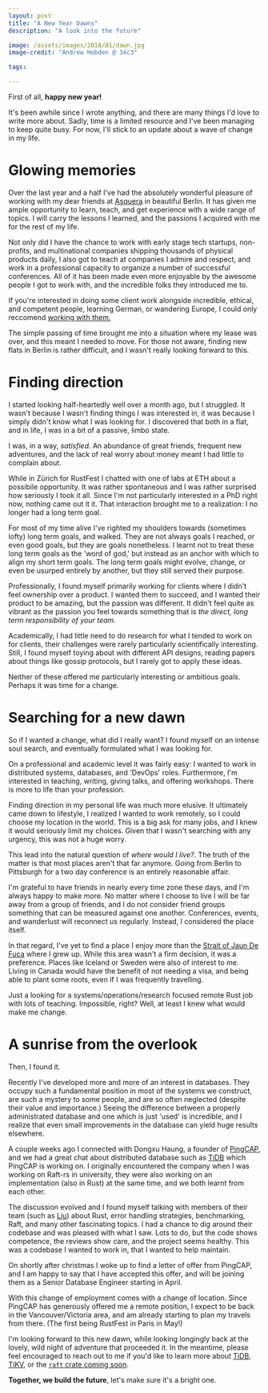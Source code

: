 ```yaml
---
layout: post
title: "A New Year Dawns"
description: "A look into the future"

image: /assets/images/2018/01/dawn.jpg
image-credit: "Andrew Hobden @ 34c3"

tags:

---
```


First of all, **happy new year!**

It's been awhile since I wrote anything, and there are many things I'd love to write more about. Sadly, time is a limited resource and I've been managing to keep quite busy. For now, I'll stick to an update about a wave of change in my life.

# Glowing memories

Over the last year and a half I've had the absolutely wonderful pleasure of working with my dear friends at [Asquera](http://asquera.de/) in beautiful Berlin. It has given me ample opportunity to learn, teach, and get experience with a wide range of topics. I will carry the lessons I learned, and the passions I acquired with me for the rest of my life.

Not only did I have the chance to work with early stage tech startups, non-profits, and multinational companies shipping thousands of physical products daily, I also got to teach at companies I admire and respect, and work in a professional capacity to organize a number of successful conferences. All of it has been made even more enjoyable by the awesome people I got to work with, and the incredible folks they introduced me to.

If you're interested in doing some client work alongside incredible, ethical, and competent people, learning German, or wandering Europe, I could only reccomend [working with them.](http://asquera.de/blog/2017-01-16/open-senior-position/)

The simple passing of time brought me into a situation where my lease was over, and this meant I needed to move. For those not aware, finding new flats in Berlin is rather difficult, and I wasn't really looking forward to this.

# Finding direction

I started looking half-heartedly well over a month ago, but I struggled. It wasn't because I wasn't finding things I was interested in, it was because I simply didn't know what I was looking for. I discovered that both in a flat, and in life, I was in a bit of a passive, limbo state. 

I was, in a way, *satisfied.* An abundance of great friends, frequent new adventures, and the lack of real worry about money meant I had little to complain about.

While in Zürich for RustFest I chatted with one of labs at ETH about a possibile opportunity. It was rather spontaneous and I was rather surprised how seriously I took it all. Since I'm not particularly interested in a PhD right now, nothing came out it it. That interaction brought me to a realization: I no longer had a long term goal.

For most of my time alive I've righted my shoulders towards (sometimes lofty) long term goals, and walked. They are not always goals I reached, or even good goals, but they are goals nonetheless. I learnt not to treat these long term goals as the 'word of god,' but instead as an anchor with which to align my short term goals. The long term goals might evolve, change, or even be usurped entirely by another, but they still served their purpose.

Professionally, I found myself primarily working for clients where I didn't feel ownership over a product. I wanted them to succeed, and I wanted their product to be amazing, but the passion was different. It didn't feel quite as vibrant as the passion you feel towards something that is *the direct, long term responsibility of your team*.

Academically, I had little need to do research for what I tended to work on for clients, their challenges were rarely particularly scientifically interesting. Still, I found myself toying about with different API designs, reading papers about things like gossip protocols, but I rarely got to apply these ideas.

Neither of these offered me particularly interesting or ambitious goals. Perhaps it was time for a change.

# Searching for a new dawn

So if I wanted a change, what did I really want? I found myself on an intense soul search, and eventually formulated what I was looking for.

On a professional and academic level it was fairly easy: I wanted to work in distributed systems, databases, and 'DevOps' roles. Furthermore, I'm interested in teaching, writing, giving talks, and offering workshops. There is more to life than your profession.

Finding direction in my personal life was much more elusive. It ultimately came down to lifestyle, I realized I wanted to work remotely, so I could choose my location in the world. This is a big ask for many jobs, and I knew it would seriously limit my choices. Given that I wasn't searching with any urgency, this was not a huge worry.

This lead into the natural question of *where would I live?*. The truth of the matter is that most places aren't that far anymore. Going from Berlin to Pittsburgh for a two day conference is an entirely reasonable affair.

I'm grateful to have friends in nearly every time zone these days, and I'm always happy to make more. No matter where I choose to live I will be far away from a group of friends, and I do not consider friend groups something that can be measured against one another. Conferences, events, and wanderlust will reconnect us regularly. Instead, I considered the place itself.

In that regard, I've yet to find a place I enjoy more than the [Strait of Jaun De Fuca](https://en.wikipedia.org/wiki/Strait_of_Juan_de_Fuca) where I grew up. While this area wasn't a firm decision, it was a preference. Places like Iceland or Sweden were also of interest to me. Living in Canada would have the benefit of not needing a visa, and being able to plant some roots, even if I was frequently travelling.

Just a looking for a systems/operations/research focused remote Rust job with lots of teaching. Impossible, right? Well, at least I knew what would make me change.

# A sunrise from the overlook

Then, I found it.

Recently I've developed more and more of an interest in databases. They occupy such a fundamental position in most of the systems we construct, are such a mystery to some people, and are so often neglected (despite their value and importance.) Seeing the difference between a properly administrated database and one which is just 'used' is incredible, and I realize that even small improvements in the database can yield huge results elsewhere.

A couple weeks ago I connected with Dongxu Haung, a founder of [PingCAP](http://pingcap.com/), and we had a great chat about distributed database such as [TiDB](https://github.com/pingcap/tidb) which PingCAP is working on. I originally encountered the company when I was working on Raft-rs in university, they were also working on an implementation (also in Rust) at the same time, and we both learnt from each other.

The discussion evolved and I found myself talking with members of their team (such as [Liu](https://twitter.com/siddontang)) about Rust, error handling strategies, benchmarking, Raft, and many other fascinating topics. I had a chance to dig around their codebase and was pleased with what I saw. Lots to do, but the code shows competence, the reviews show care, and the project seems healthy. This was a codebase I wanted to work in, that I wanted to help maintain.

On shortly after christmas I woke up to find a letter of offer from PingCAP, and I am happy to say that I have accepted this offer, and will be joining them as a Senior Database Engineer starting in April.

With this change of employment comes with a change of location. Since PingCAP has generously offered me a remote position, I expect to be back in the Vancouver/Victoria area, and am already starting to plan my travels from there. (The first being RustFest in Paris in May!)

I'm looking forward to this new dawn, while looking longingly back at the lovely, wild night of adventure that proceeded it. In the meantime, please feel encouraged to reach out to me if you'd like to learn more about [TiDB](https://github.com/pingcap/tidb), [TiKV](https://github.com/pingcap/tikv), or the [`raft` crate coming soon](https://github.com/pingcap/raft-rs).

**Together, we build the future**, let's make sure it's a bright one.

